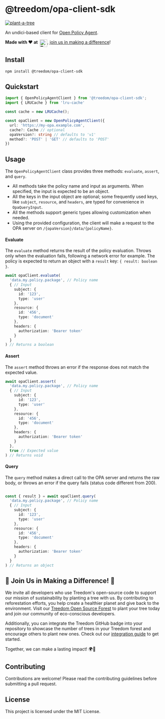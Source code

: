 # @treedom/opa-client-sdk

<a href="https://www.treedom.net/it/organization/treedom/event/treedom-open-source?utm_source=github"><img src="https://badges.treedom.net/badge/f/treedom-open-source?utm_source=github" alt="plant-a-tree" border="0" /></a>

An undici-based client for [Open Policy Agent](https://www.openpolicyagent.org/).

__Made with ❤️ at&nbsp;&nbsp;[<img src="https://assets.treedom.net/image/upload/manual_uploads/treedom-logo-contrib_gjrzt6.png" height="24" alt="Treedom" border="0" align="top" />](#-join-us-in-making-a-difference-)__, [join us in making a difference](#-join-us-in-making-a-difference-)!

## Install

```bash
npm install @treedom/opa-client-sdk
```

## Quickstart

```ts
import { OpenPolicyAgentClient } from '@treedom/opa-client-sdk';
import { LRUCache } from 'lru-cache'

const cache = new LRUCache();

const opaClient = new OpenPolicyAgentClient({
  url: 'https://my-opa.example.com',
  cache?: Cache // optional
  opaVersion?: string // defaults to 'v1'
  method?: 'POST' | 'GET' // defaults to 'POST'
})
```

## Usage

The `OpenPolicyAgentClient` class provides three methods: `evaluate`, `assert`, and `query`.

- All methods take the policy name and input as arguments. When specified, the input is expected to be an object.
- All the keys in the input object are optional; some frequently used keys, like `subject`, `resource`, and `headers`, are typed for convenience in `OpaQueryInput`.
- All the methods support generic types allowing customization when needed.
- Using the provided configuration, the client will make a request to the OPA server on `/{opaVersion}/data/{policyName}`.

#### Evaluate

The `evaluate` method returns the result of the policy evaluation. Throws only when the evaluation fails, following a network error for example. The policy is expected to return an object with a `result` key: `{ result: boolean }`.

```ts
await opaClient.evaluate(
  'data.my.policy.package', // Policy name
  { // Input
    subject: {
      id: '123',
      type: 'user'
    },
    resource: {
      id: '456',
      type: 'document'
    },
    headers: {
      authorization: 'Bearer token'
    }
  }
) // Returns a boolean
```

#### Assert

The `assert` method throws an error if the response does not match the expected value.

```ts
await opaClient.assert(
  'data.my.policy.package', // Policy name
  { // Input
    subject: {
      id: '123',
      type: 'user'
    },
    resource: {
      id: '456',
      type: 'document'
    },
    headers: {
      authorization: 'Bearer token'
    }
  },
  true // Expected value
) // Returns void
```

#### Query

The `query` method makes a direct call to the OPA server and returns the raw body, or throws an error if the query fails (status code different from 200).

```ts

const { result } = await opaClient.query(
  'data.my.policy.package', // Policy name
  { // Input
    subject: {
      id: '123',
      type: 'user'
    },
    resource: {
      id: '456',
      type: 'document'
    },
    headers: {
      authorization: 'Bearer token'
    }
  }
) // Returns an object
```

## 🌳 Join Us in Making a Difference! 🌳

We invite all developers who use Treedom's open-source code to support our mission of sustainability by planting a tree with us. By contributing to reforestation efforts, you help create a healthier planet and give back to the environment. Visit our [Treedom Open Source Forest](https://www.treedom.net/en/organization/treedom/event/treedom-open-source) to plant your tree today and join our community of eco-conscious developers.

Additionally, you can integrate the Treedom GitHub badge into your repository to showcase the number of trees in your Treedom forest and encourage others to plant new ones. Check out our [integration guide](https://github.com/treedomtrees/.github/blob/main/TREEDOM_BADGE.md) to get started.

Together, we can make a lasting impact! 🌍💚

## Contributing

Contributions are welcome! Please read the contributing guidelines before submitting a pull request.

## License

This project is licensed under the MIT License.